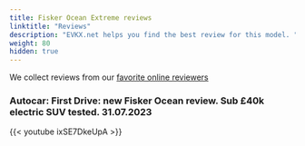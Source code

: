 ```yaml
---
title: Fisker Ocean Extreme reviews
linktitle: "Reviews"
description: "EVKX.net helps you find the best review for this model. "
weight: 80
hidden: true
---
```

We collect reviews from our [favorite online reviewers](/guides/evreviewers/)

### Autocar: First Drive: new Fisker Ocean review. Sub £40k electric SUV tested. 31.07.2023

{{< youtube ixSE7DkeUpA >}}

